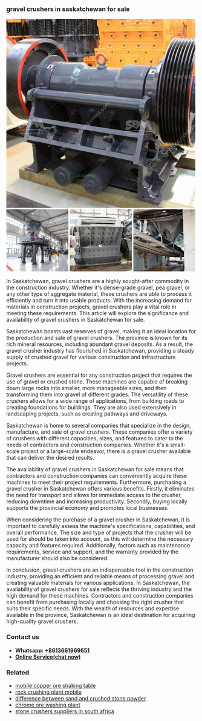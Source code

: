 <h3>gravel crushers in saskatchewan for sale</h3><img src='1702953257.jpg' alt=''><p>In Saskatchewan, gravel crushers are a highly sought-after commodity in the construction industry. Whether it's dense-grade gravel, pea gravel, or any other type of aggregate material, these crushers are able to process it efficiently and turn it into usable products. With the increasing demand for materials in construction projects, gravel crushers play a vital role in meeting these requirements. This article will explore the significance and availability of gravel crushers in Saskatchewan for sale.</p><p>Saskatchewan boasts vast reserves of gravel, making it an ideal location for the production and sale of gravel crushers. The province is known for its rich mineral resources, including abundant gravel deposits. As a result, the gravel crusher industry has flourished in Saskatchewan, providing a steady supply of crushed gravel for various construction and infrastructure projects.</p><p>Gravel crushers are essential for any construction project that requires the use of gravel or crushed stone. These machines are capable of breaking down large rocks into smaller, more manageable sizes, and then transforming them into gravel of different grades. The versatility of these crushers allows for a wide range of applications, from building roads to creating foundations for buildings. They are also used extensively in landscaping projects, such as creating pathways and driveways.</p><p>Saskatchewan is home to several companies that specialize in the design, manufacture, and sale of gravel crushers. These companies offer a variety of crushers with different capacities, sizes, and features to cater to the needs of contractors and construction companies. Whether it's a small-scale project or a large-scale endeavor, there is a gravel crusher available that can deliver the desired results.</p><p>The availability of gravel crushers in Saskatchewan for sale means that contractors and construction companies can conveniently acquire these machines to meet their project requirements. Furthermore, purchasing a gravel crusher in Saskatchewan offers various benefits. Firstly, it eliminates the need for transport and allows for immediate access to the crusher, reducing downtime and increasing productivity. Secondly, buying locally supports the provincial economy and promotes local businesses.</p><p>When considering the purchase of a gravel crusher in Saskatchewan, it is important to carefully assess the machine's specifications, capabilities, and overall performance. The size and type of projects that the crusher will be used for should be taken into account, as this will determine the necessary capacity and features required. Additionally, factors such as maintenance requirements, service and support, and the warranty provided by the manufacturer should also be considered.</p><p>In conclusion, gravel crushers are an indispensable tool in the construction industry, providing an efficient and reliable means of processing gravel and creating valuable materials for various applications. In Saskatchewan, the availability of gravel crushers for sale reflects the thriving industry and the high demand for these machines. Contractors and construction companies can benefit from purchasing locally and choosing the right crusher that suits their specific needs. With the wealth of resources and expertise available in the province, Saskatchewan is an ideal destination for acquiring high-quality gravel crushers.</p><h3>Contact us</h3><ul><li><strong>Whatsapp:&nbsp;<a href="https://wa.me/8613661969651">+8613661969651</a></strong></li><li><a href="https://swt.shibang-china.com/?git&amp;zhl&amp;gravel crushers in saskatchewan for sale"><strong>Online Service(chat now)</strong></a></li></ul><h3>Related</h3><ul><li><a href='mobile copper ore shaking table.md'>mobile copper ore shaking table</a></li><li><a href='rock crushing plant mobile.md'>rock crushing plant mobile</a></li><li><a href='difference between sand and crushed stone powder.md'>difference between sand and crushed stone powder</a></li><li><a href='chrome ore washing plant.md'>chrome ore washing plant</a></li><li><a href='stone crushers suppliers in south africa.md'>stone crushers suppliers in south africa</a></li></ul>